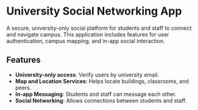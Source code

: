 # University Social Networking App

A secure, university-only social platform for students and staff to connect and navigate campus. This application includes features for user authentication, campus mapping, and in-app social interaction.

## Features
- **University-only access**: Verify users by university email.
- **Map and Location Services**: Helps locate buildings, classrooms, and peers.
- **In-app Messaging**: Students and staff can message each other.
- **Social Networking**: Allows connections between students and staff.
